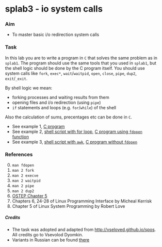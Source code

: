 # splab3 - io system calls

### Aim
- To master basic i/o redirection system calls

### Task

In this lab you are to write a program in `C` that solves the same problem as in `splab1`. The program should use the same tools that you used in `splab1`, but the shell logic should be done by the C program itself. You should use system calls like `fork`, `exec*`, `wait`/`waitpid`, `open`, `close`, `pipe`, `dup2`, `exit`/`_exit`.

By shell logic we mean:
* forking processes and waiting results from them
* opening files and i/o redirection (using `pipe`)
* `if` statements and loops (e.g. `for`/`while`) of the shell

Also the calculation of sums, precentages etc can be done in `C`.

* See example 1, [C program](./example/top10.c)
* See example 2, [shell script with for loop](./examples/sum01), [C program using `fdopen` function](./examples/sum01.c)
* See example 3, [shell script with `awk`](./examples/sum02), [C program without `fdopen`](./examples/sum02.c)

### References
0. `man fdopen`
1. `man 2 fork`
2. `man 2 execve`
3. `man 2 waitpid`
4. `man 2 pipe`
4. `man 2 dup2`
5. [OSTEP Chapter 5](http://pages.cs.wisc.edu/~remzi/OSTEP/cpu-api.pdf)
6. Chapters 6, 24-28 of Linux Programming Interface by Micheal Kerrisk
7. Chapter 5 of Linux System Programming by Robert Love

##### Credits
* The task was adopted and adapted from http://vseloved.github.io/spos. All credits go to Vsevolod Dyomkin.
* Variants in Russian can be found [there](http://vseloved.github.io/pdf/var-sh-ru.pdf)

